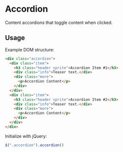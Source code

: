 # Accordion

Content accordions that toggle content when clicked.

## Usage

Example DOM structure:
```html
<div class="accordion">
  <div class="item">
    <h3 class="header sprite">Accordion Item #1</h3>
    <div class="info">Teaser text.</div>
    <div class="more">
      <p>Accordion Content</p>
    </div>
  </div>
  <div class="item">
    <h3 class="header sprite">Accordion Item #2</h3>
    <div class="info">Teaser text.</div>
    <div class="more">
      <p>Accordion Content</p>
    </div>
  </div>
</div>
```

Initialize with jQuery:
```javascript
$(".accordion").accordion()
```